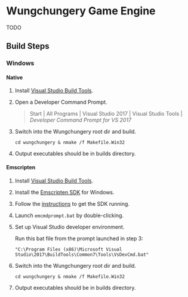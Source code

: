 Wungchungery Game Engine
========================

TODO


Build Steps
-----------

### Windows

#### Native

1. Install [Visual Studio Build Tools][1].
2. Open a Developer Command Prompt.
    >Start | All Programs | Visual Studio 2017 | Visual Studio Tools | *Developer Command Prompt for VS 2017*

3. Switch into the Wungchungery root dir and build.
   
    `cd wungchungery & nmake /f Makefile.Win32`
4. Output executables should be in builds directory.

#### Emscripten

1. Install [Visual Studio Build Tools][1].
2. Install the [Emscripten SDK][2] for Windows.
3. Follow the [instructions][3] to get the SDK running.
4. Launch `emcmdprompt.bat` by double-clicking.
5. Set up Visual Studio developer environment.

    Run this bat file from the prompt launched in step 3:

    `"C:\Program Files (x86)\Microsoft Visual Studio\2017\BuildTools\Common7\Tools\VsDevCmd.bat"`


6. Switch into the Wungchungery root dir and build.
   
    `cd wungchungery & nmake /f Makefile.Win32`
7. Output executables should be in builds directory.


[1]: https://www.visualstudio.com/downloads/#build-tools-for-visual-studio-2017
[2]: https://kripken.github.io/emscripten-site/docs/getting_started/downloads.html
[3]: https://kripken.github.io/emscripten-site/docs/getting_started/downloads.html#sdk-installation-instructions